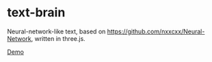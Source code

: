 # text-brain
Neural-network-like text, based on https://github.com/nxxcxx/Neural-Network, written in three.js.

<a href="http://maliniakh.github.io/text-brain/" target="_blank">Demo</a>

